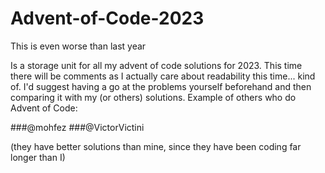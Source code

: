 # Advent-of-Code-2023
This is even worse than last year

Is a storage unit for all my advent of code solutions for 2023. This time there will be comments as I actually care about readability this time... kind of. I'd suggest having a go at the problems yourself beforehand and then comparing it with my (or others) solutions.
Example of others who do Advent of Code: 

###@mohfez
###@VictorVictini 

(they have better solutions than mine, since they have been coding far longer than I)
